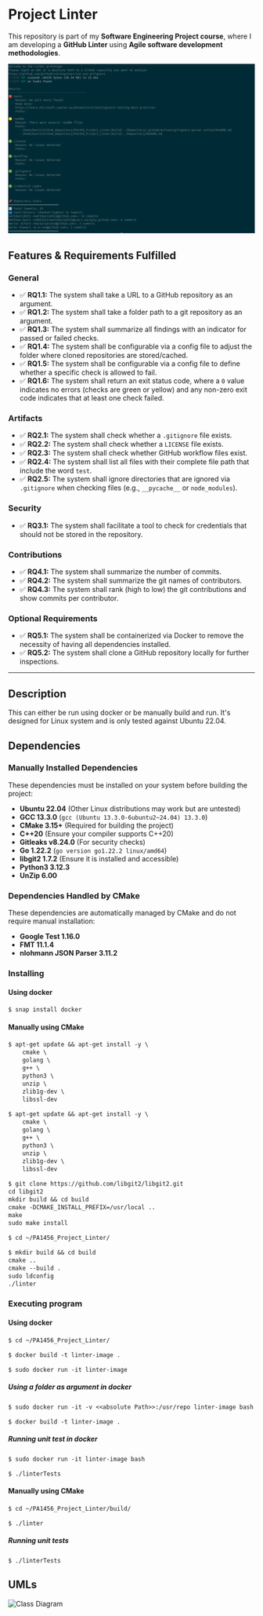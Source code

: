 # Project Linter

This repository is part of my **Software Engineering Project course**, where I am developing a **GitHub Linter** using **Agile software development methodologies**.

![Project Screenshot](docs/images/Prototype_III_output.png)


## Features & Requirements Fulfilled

### General
- ✅ **RQ1.1:** The system shall take a URL to a GitHub repository as an argument.
- ✅ **RQ1.2:** The system shall take a folder path to a git repository as an argument.
- ✅ **RQ1.3:** The system shall summarize all findings with an indicator for passed or failed checks.
- ✅ **RQ1.4:** The system shall be configurable via a config file to adjust the folder where cloned repositories are stored/cached.
- ✅ **RQ1.5:** The system shall be configurable via a config file to define whether a specific check is allowed to fail.
- ✅ **RQ1.6:** The system shall return an exit status code, where a `0` value indicates no errors (checks are green or yellow) and any non-zero exit code indicates that at least one check failed.

### Artifacts
- ✅ **RQ2.1:** The system shall check whether a `.gitignore` file exists.
- ✅ **RQ2.2:** The system shall check whether a `LICENSE` file exists.
- ✅ **RQ2.3:** The system shall check whether GitHub workflow files exist.
- ✅ **RQ2.4:** The system shall list all files with their complete file path that include the word `test`.
- ✅ **RQ2.5:** The system shall ignore directories that are ignored via `.gitignore` when checking files (e.g., `__pycache__` or `node_modules`).

### Security
- ✅ **RQ3.1:** The system shall facilitate a tool to check for credentials that should not be stored in the repository.

### Contributions
- ✅ **RQ4.1:** The system shall summarize the number of commits.
- ✅ **RQ4.2:** The system shall summarize the git names of contributors.
- ✅ **RQ4.3:** The system shall rank (high to low) the git contributions and show commits per contributor.

### Optional Requirements
- ✅ **RQ5.1:** The system shall be containerized via Docker to remove the necessity of having all dependencies installed.
- ✅ **RQ5.2:** The system shall clone a GitHub repository locally for further inspections.
---




## Description

This can either be run using docker or be manually build and run. It's designed for Linux system and is only tested against Ubuntu 22.04.

## Dependencies

### **Manually Installed Dependencies**
These dependencies must be installed on your system before building the project:

- **Ubuntu 22.04** (Other Linux distributions may work but are untested)
- **GCC 13.3.0** (`gcc (Ubuntu 13.3.0-6ubuntu2~24.04) 13.3.0`)
- **CMake 3.15+** (Required for building the project)
- **C++20** (Ensure your compiler supports C++20)
- **Gitleaks v8.24.0** (For security checks)
- **Go 1.22.2** (`go version go1.22.2 linux/amd64`)
- **libgit2 1.7.2** (Ensure it is installed and accessible)
- **Python3 3.12.3**
- **UnZip 6.00**

### **Dependencies Handled by CMake**
These dependencies are automatically managed by CMake and do not require manual installation:

- **Google Test 1.16.0**
- **FMT 11.1.4**
- **nlohmann JSON Parser 3.11.2**


### Installing

#### Using docker
```
$ snap install docker
```

#### Manually using CMake
```
$ apt-get update && apt-get install -y \
    cmake \
    golang \
    g++ \
    python3 \
    unzip \
    zlib1g-dev \
    libssl-dev  
```
```
$ apt-get update && apt-get install -y \
    cmake \
    golang \
    g++ \
    python3 \
    unzip \
    zlib1g-dev \
    libssl-dev  
```


```
$ git clone https://github.com/libgit2/libgit2.git
cd libgit2
mkdir build && cd build
cmake -DCMAKE_INSTALL_PREFIX=/usr/local ..
make 
sudo make install

```
```
$ cd ~/PA1456_Project_Linter/
```
```
$ mkdir build && cd build 
cmake ..
cmake --build .
sudo ldconfig
./linter
```

### Executing program

#### Using docker
```
$ cd ~/PA1456_Project_Linter/
```

```
$ docker build -t linter-image .
```

```
$ sudo docker run -it linter-image 
```
##### Using a folder as argument in docker
```
$ sudo docker run -it -v <<absolute Path>>:/usr/repo linter-image bash
```

```
$ docker build -t linter-image .
```


##### Running unit test in docker
```
$ sudo docker run -it linter-image bash
```

```
$ ./linterTests
```


#### Manually using CMake
```
$ cd ~/PA1456_Project_Linter/build/
```

```
$ ./linter
```
##### Running unit tests

```
$ ./linterTests
```

## UMLs

![Class Diagram](http://www.plantuml.com/plantuml/proxy?src=https://raw.githubusercontent.com/kevanoovitch/-PA1456-Project-Linter/refs/heads/main/UML_Diagrams/UML_ClassOverview.uml)


